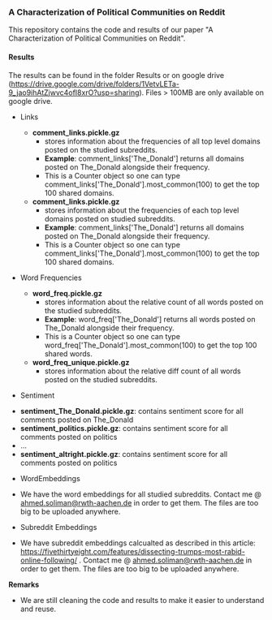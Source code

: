 ### A Characterization of Political Communities on Reddit
This repository contains the code and results of our paper "A Characterization of Political Communities on Reddit".


#### Results
The results can be found in the folder Results or on google drive (https://drive.google.com/drive/folders/1VetvLETa-9_jao9ihAtZjwvc4ofI8xrO?usp=sharing). Files > 100MB are only available on google drive. 

- Links
  * **comment_links.pickle.gz** 
    + stores information about the frequencies of all top level domains posted on the studied subreddits.  
    + **Example**: comment_links['The_Donald'] returns all domains posted on The_Donald alongside their frequency. 
    + This is a Counter object so one can type comment_links['The_Donald'].most_common(100) to get the top 100 shared domains. 
  * **comment_links.pickle.gz** 
    + stores information about the frequencies of each top level domains posted on studied subreddits.  
    + **Example**: comment_links['The_Donald'] returns all domains posted on The_Donald alongside their frequency. 
    + This is a Counter object so one can type comment_links['The_Donald'].most_common(100) to get the top 100 shared domains. 
  
- Word Frequencies
  * **word_freq.pickle.gz** 
     + stores information about the relative count of all words posted on the studied subreddits.  
     + **Example**: word_freq['The_Donald'] returns all words posted on The_Donald alongside their frequency. 
     + This is a Counter object so one can type word_freq['The_Donald'].most_common(100) to get the top 100 shared words. 
   * **word_freq_unique.pickle.gz** 
     + stores information about the relative diff count of all words posted on the studied subreddits.
     
- Sentiment 
 * **sentiment_The_Donald.pickle.gz**: contains sentiment score for all comments posted on The_Donald
 * **sentiment_politics.pickle.gz**: contains sentiment score for all comments posted on politics
 * ...
 * **sentiment_altright.pickle.gz**: contains sentiment score for all comments posted on politics
 
 
- WordEmbeddings
 * We have the word embeddings for all studied subreddits. Contact me @ ahmed.soliman@rwth-aachen.de in order to get them. The files are too big to be uploaded anywhere.
 
- Subreddit Embeddings
 * We have subreddit embeddings calcualted as described in this article: https://fivethirtyeight.com/features/dissecting-trumps-most-rabid-online-following/ . Contact me @ ahmed.soliman@rwth-aachen.de in order to get them. The files are too big to be uploaded anywhere.

**Remarks** 
- We are still cleaning the code and results to make it easier to understand and reuse. 
